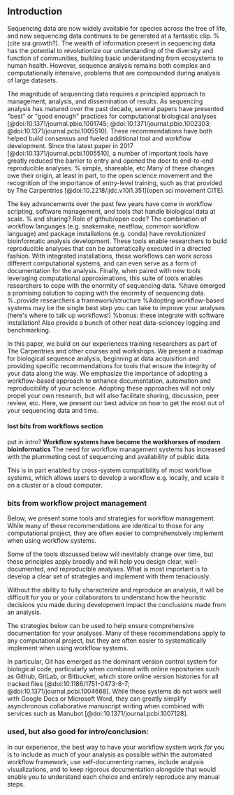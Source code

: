 ## Introduction


Sequencing data are now widely available for species across the tree of life, and new sequencing data continues to be generated at a fantastic clip. %(cite sra growth?).
The wealth of information present in sequencing data has the potential to revolutionize our understanding of the diversity and function of communities, building basic understanding from ecosystems to human health.
However, sequence analysis remains both complex and computationally intensive, problems that are compounded during analysis of large datasets.

The magnitude of sequencing data requires a principled approach to management, analysis, and dissemination of results.
As sequencing analysis has matured over the past decade, several papers have presented "best" or "good enough" practices for computational biological analyses [@doi:10.1371/journal.pbio.1001745; @doi:10.1371/journal.pbio.1002303; @doi:10.1371/journal.pcbi.1005510].
These recommendations have both helped build consensus and fueled additional tool and workflow development.
Since the latest paper in 2017 [@doi:10.1371/journal.pcbi.1005510], a number of important tools have greatly reduced the barrier to entry and opened the door to end-to-end reproducible analyses. % simple, shareable, etc
Many of these changes owe their origin, at least in part, to the open science movement and the recognition of the importance of entry-level training, such as that provided by The Carpentries [@doi:10.2218/ijdc.v10i1.351](open sci movement CITE).

The key advancements over the past few years have come in workflow scripting, software management, and tools that handle biological data at scale. % and sharing? Role of github/open code?
The combination of workflow languages (e.g. snakemake, nextflow, common workflow language) and package installations (e.g. conda) have revolutionized bioinformatic analysis development.
These tools enable researchers to build reproducible analyses that can be automatically executed in a directed fashion.
With integrated installations, these workflows can work across different computational systems, and can even serve as a form of documentation for the analysis.
Finally, when paired with new tools leveraging computational approximations, this suite of tools enables researchers to cope with the enormity of sequencing data.
%have emerged a promising solution to coping with the enormity of sequencing data.
%..provide researchers a framework/structure
%Adopting workflow-based systems may be the single best step you can take to improve your analyses (here's where to talk up workflows!)
%bonus: these integrate with software installation! Also provide a bunch of other neat data-sciencey logging and benchmarking.

In this paper, we build on our experiences training researchers as part of The Carpentries and other courses and workshops.
We present a roadmap for biological sequence analysis, beginning at data acquisition and providing specific recommendations for tools that ensure the integrity of your data along the way.
We emphasize the importance of adopting a workflow-based approach to enhance documentation, automation and reproducibility of your science.
Adopting these approaches will not only propel your own research, but will also facilitate sharing, discussion, peer review, etc.
Here, we present our best advice on how to get the most out of your sequencing data and time.

#### lost bits from workflows section

put in intro?
**Workflow systems have become the workhorses of modern bioinformatics**
The need for workflow management systems has increased with the plummeting cost of sequencing and availability of public data.

This is in part enabled by cross-system compatibility of most workflow systems, which allows users to develop a workflow e.g. locally, and scale it on a cluster or a cloud computer.


### bits from workflow project management

Below, we present some tools and strategies for workflow management.
While many of these recommendations are identical to those for any computational project, they are often easier to comprehensively implement when using workflow systems.

Some of the tools discussed below will inevitably change over time, but these principles apply broadly and will help you design clear, well-documented, and reproducible analyses. What is most important is to develop a clear set of strategies and implement with them tenaciously.

Without the ability to fully characterize and reproduce an analysis, it will be difficult for you or your collaborators to understand how the heuristic decisions you made during development impact the conclusions made from an analysis.

The strategies below can be used to help ensure comprehensive documentation for your analyses. Many of these recommendations apply to any computational project, but they are often easier to systematically implement when using workflow systems.

In particular, Git has emerged as the dominant version control system for biological code, particularly when combined with online repositories such as Github, GitLab, or Bitbucket, which store online version histories for all tracked files [@doi:10.1186/1751-0473-8-7; @doi:10.1371/journal.pcbi.1004668]. While these systems do not work well with Google Docs or Microsoft Word, they can greatly simplify asynchronous collaborative manuscript writing when combined with services such as Manubot [@doi:10.1371/journal.pcbi.1007128].

### used, but also good for intro/conclusion:
In our experience, the best way to have your workflow system work _for_ you is to include as much of your analysis as possible within the automated workflow framework, use self-documenting names, include analysis visualizations, and to keep rigorous documentation alongside that would enable you to understand each choice and entirely reproduce any manual steps.
